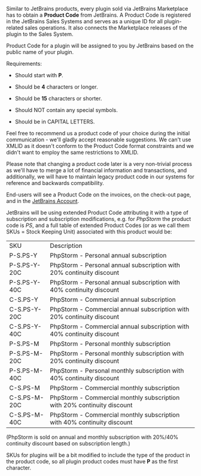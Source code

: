 [//]: # (title: 2. Obtain a Product Code from JetBrains)

Similar to JetBrains products, every plugin sold via JetBrains Marketplace has to obtain a **Product Code** from JetBrains. A Product Code is registered in the JetBrains Sales Systems and serves as a unique ID for all plugin-related sales operations. It also connects the Marketplace releases of the plugin to the Sales System.

Product Code for a plugin will be assigned to you by JetBrains based on the public name of your plugin.

Requirements:

* Should start with **P**.

* Should be **4** characters or longer.

* Should be **15** characters or shorter.

* Should NOT contain any special symbols.

* Should be in CAPITAL LETTERS.

Feel free to recommend us a product code of your choice during the initial communication - we'll gladly accept reasonable suggestions. We can't use XMLID as it doesn't conform to the Product Code format constraints and we didn't want to employ the same restrictions to XMLID.

Please note that changing a product code later is a very non-trivial process as we'll have to merge a lot of financial information and transactions, and additionally, we will have to maintain legacy product code in our systems for reference and backwards compatibility.

End-users will see a Product Code on the invoices, on the check-out page, and in the [JetBrains Account](https://account.jetbrains.com/).

JetBrains will be using extended Product Code attributing it with a type of subscription and subscription modifications, e.g. for *PhpStorm* the product code is *PS*, and a full table of extended Product Codes (or as we call them SKUs = Stock Keeping Unit) associated with this product would be:

<table>
<tr><td>SKU</td><td>Description</td></tr>
<tr><td>P-S.PS-Y</td><td>PhpStorm - Personal annual subscription</td></tr>
<tr><td>P-S.PS-Y-20C</td><td>PhpStorm - Personal annual subscription with 20% continuity discount</td></tr>
<tr><td>P-S.PS-Y-40C</td><td>PhpStorm - Personal annual subscription with 40% continuity discount</td></tr>
<tr><td>C-S.PS-Y</td><td>PhpStorm - Commercial annual subscription</td></tr>
<tr><td>C-S.PS-Y-20C</td><td>PhpStorm - Commercial annual subscription with 20% continuity discount</td></tr>
<tr><td>C-S.PS-Y-40C</td><td>PhpStorm - Commercial annual subscription with 40% continuity discount</td></tr>
<tr><td>P-S.PS-M</td><td>PhpStorm - Personal monthly subscription</td></tr>
<tr><td>P-S.PS-M-20C</td><td>PhpStorm - Personal monthly subscription with 20% continuity discount</td></tr>
<tr><td>P-S.PS-M-40C</td><td>PhpStorm - Personal monthly subscription with 40% continuity discount</td></tr>
<tr><td>C-S.PS-M</td><td>PhpStorm - Commercial monthly subscription</td></tr>
<tr><td>C-S.PS-M-20C</td><td>PhpStorm - Commercial monthly subscription with 20% continuity discount</td></tr>
<tr><td>C-S.PS-M-40C</td><td>PhpStorm - Commercial monthly subscription with 40% continuity discount</td></tr>
</table>
(PhpStorm is sold on annual and monthly subscription with 20%/40% continuity discount based on subscription length.)

SKUs for plugins will be a bit modified to include the type of the product in the product code, so all plugin product codes must have **P** as the first character.